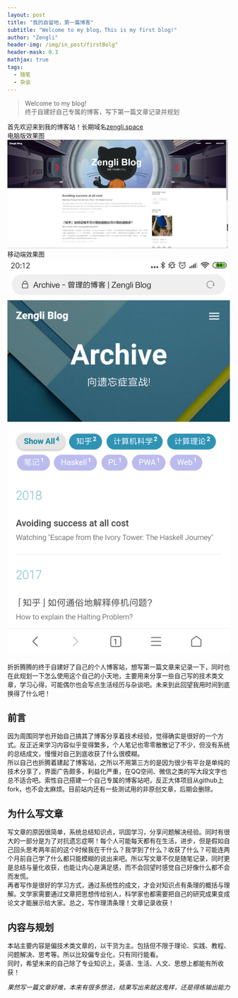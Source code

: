 ```yaml
---
layout: post
title: "我的自留地，第一篇博客"
subtitle: "Welcome to my blog，This is my first blog!"
author: "Zengli"
header-img: /img/in_post/firstBolg"
header-mask: 0.3
mathjax: true
tags:
  - 随笔
  - 杂谈
---
```

> Welcome to my blog!  
> 终于自建好自己专属的博客，写下第一篇文章记录并规划

首先欢迎来到我的博客站！长期域名[zengli.space](zengli.space)       
电脑版效果图   
![](/img/in_post/firstBolg/pc_home.png)
移动端效果图               
![](/img/in_post/firstBolg/mobile_home.png)

折折腾腾的终于自建好了自己的个人博客站，想写第一篇文章来记录一下，同时也在此规划一下怎么使用这个自己的小天地，主要用来分享一些自己写的技术类文章，学习心得，可能偶尔也会写点生活经历与杂谈吧。未来到此回望我用时间到底换得了什么吧！   

## 前言

因为周围同学也开始自己搞其了博客分享着技术经验，觉得确实是很好的一个方式。反正近来学习内容似乎变得繁多，个人笔记也零零散散记了不少，但没有系统的总结成文，慢慢对自己到底收获了什么很模糊。           
所以自己也折腾着建起了博客站，之所以不用第三方的是因为很少有平台是单纯的技术分享了，界面广告颇多，利益化严重，在QQ空间、微信之类的写大段文字也总不适合吧。索性自己搭建一个自己专属的博客站吧，反正大体项目从github上fork，也不会太麻烦。目前站内还有一些测试用的非原创文章，后期会删除。

## 为什么写文章

写文章的原因很简单，系统总结知识点，巩固学习，分享问题解决经验。同时有很大的一部分是为了对抗遗忘症啊！每个人可能每天都有在生活，进步，但是假如自己回头思考两年前的这个时候我在干什么？我学到了什么？收获了什么？可能连两个月前自己学了什么都只能模糊的说出来吧。所以写文章不仅是随笔记录，同时更是总结与量化收获，也能让内心是满足感，而不会回望时感觉自己好像什么都不会而发慌。            
再者写作是很好的学习方式，通过系统性的成文，才会对知识点有条理的概括与理解。文学家需要通过文章把思想传给别人，科学家也都需要把自己的研究成果变成论文才能展示给大家。总之，写作理清条理！文章记录收获！

## 内容与规划

本站主要内容是偏技术类文章的，以干货为主。包括但不限于理论、实践、教程、问题解决、思考等。所以比较偏专业化，只有同行能看。        
同时，希望未来的自己除了专业知识上，英语、生活、人文、思想上都能有所收获！

*果然写一篇文章好难，本来有很多想法，结果写出来就这鬼样，还是得练输出能力*
